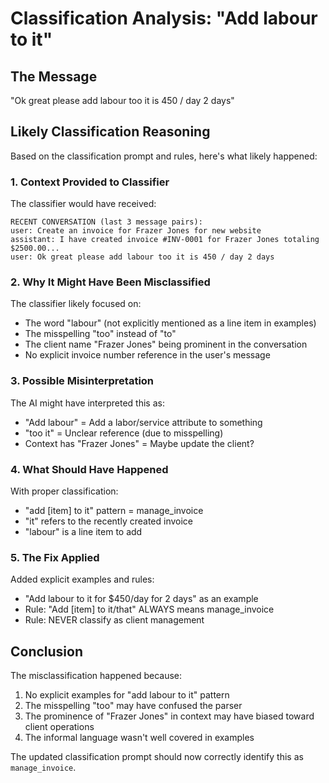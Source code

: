# Classification Analysis: "Add labour to it"

## The Message
"Ok great please add labour too it is 450 / day 2 days"

## Likely Classification Reasoning

Based on the classification prompt and rules, here's what likely happened:

### 1. **Context Provided to Classifier**
The classifier would have received:
```
RECENT CONVERSATION (last 3 message pairs):
user: Create an invoice for Frazer Jones for new website
assistant: I have created invoice #INV-0001 for Frazer Jones totaling $2500.00...
user: Ok great please add labour too it is 450 / day 2 days
```

### 2. **Why It Might Have Been Misclassified**

The classifier likely focused on:
- The word "labour" (not explicitly mentioned as a line item in examples)
- The misspelling "too" instead of "to"
- The client name "Frazer Jones" being prominent in the conversation
- No explicit invoice number reference in the user's message

### 3. **Possible Misinterpretation**

The AI might have interpreted this as:
- "Add labour" = Add a labor/service attribute to something
- "too it" = Unclear reference (due to misspelling)
- Context has "Frazer Jones" = Maybe update the client?

### 4. **What Should Have Happened**

With proper classification:
- "add [item] to it" pattern = manage_invoice
- "it" refers to the recently created invoice
- "labour" is a line item to add

### 5. **The Fix Applied**

Added explicit examples and rules:
- "Add labour to it for $450/day for 2 days" as an example
- Rule: "Add [item] to it/that" ALWAYS means manage_invoice
- Rule: NEVER classify as client management

## Conclusion

The misclassification happened because:
1. No explicit examples for "add labour to it" pattern
2. The misspelling "too" may have confused the parser
3. The prominence of "Frazer Jones" in context may have biased toward client operations
4. The informal language wasn't well covered in examples

The updated classification prompt should now correctly identify this as `manage_invoice`.